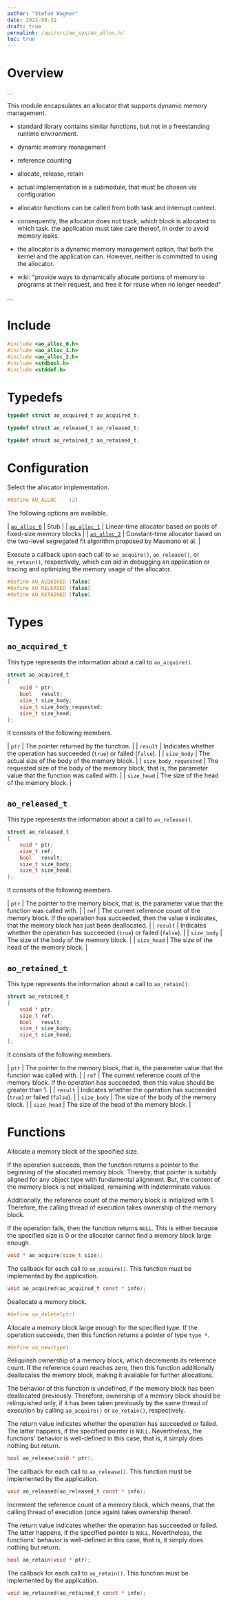 ```yaml
---
author: "Stefan Wagner"
date: 2022-08-31
draft: true
permalink: /api/src/ao_sys/ao_alloc.h/
toc: true
---
```


# Overview

...

This module encapsulates an allocator that supports dynamic memory management.

- standard library contains similar functions, but not in a freestanding runtime environment.
- dynamic memory management
- reference counting
- allocate, release, retain
- actual implementation in a submodule, that must be chosen via configuration
- allocator functions can be called from both task and interrupt context.
- consequently, the allocator does not track, which block is allocated to which task. the application must take care thereof, in order to avoid memory leaks.

- the allocator is a dynamic memory management option, that both the kernel and the application can. However, neither is committed to using the allocator.

- wiki: "provide ways to dynamically allocate portions of memory to programs at their request, and free it for reuse when no longer needed"

...

# Include

```c
#include <ao_alloc_0.h>
#include <ao_alloc_1.h>
#include <ao_alloc_2.h>
#include <stdbool.h>
#include <stddef.h>
```

# Typedefs

```c
typedef struct ao_acquired_t ao_acquired_t;
```

```c
typedef struct ao_released_t ao_released_t;
```

```c
typedef struct ao_retained_t ao_retained_t;
```

# Configuration

Select the allocator implementation.

```c
#define AO_ALLOC    (2)
```

The following options are available.

| [`ao_alloc_0`](ao_alloc_0.h.md) | Stub |
| [`ao_alloc_1`](ao_alloc_1.h.md) | Linear-time allocator based on pools of fixed-size memory blocks |
| [`ao_alloc_2`](ao_alloc_2.h.md) | Constant-time allocator based on the two-level segregated fit algorithm proposed by Masmano et al. |

Execute a callback upon each call to `ao_acquire()`, `ao_release()`, or `ao_retain()`, respectively, which can aid in debugging an application or tracing and optimizing the memory usage of the allocator.

```c
#define AO_ACQUIRED (false)
#define AO_RELEASED (false)
#define AO_RETAINED (false)
```

# Types

## `ao_acquired_t`

This type represents the information about a call to `ao_acquire()`.

```c
struct ao_acquired_t
{
    void * ptr;
    bool   result;
    size_t size_body;
    size_t size_body_requested;
    size_t size_head;
};
```

It consists of the following members.

| `ptr` | The pointer returned by the function. |
| `result` | Indicates whether the operation has succeeded (`true`) or failed (`false`). |
| `size_body` | The actual size of the body of the memory block. |
| `size_body_requested` | The requested size of the body of the memory block, that is, the parameter value that the function was called with. |
| `size_head` | The size of the head of the memory block. |

## `ao_released_t`

This type represents the information about a call to `ao_release()`.

```c
struct ao_released_t
{
    void * ptr;
    size_t ref;
    bool   result;
    size_t size_body;
    size_t size_head;
};
```

It consists of the following members.

| `ptr` | The pointer to the memory block, that is, the parameter value that the function was called with. |
| `ref` | The current reference count of the memory block. If the operation has succeeded, then the value `0` indicates, that the memory block has just been deallocated. |
| `result` | Indicates whether the operation has succeeded (`true`) or failed (`false`). |
| `size_body` | The size of the body of the memory block. |
| `size_head` | The size of the head of the memory block. |

## `ao_retained_t`

This type represents the information about a call to `ao_retain()`.

```c
struct ao_retained_t
{
    void * ptr;
    size_t ref;
    bool   result;
    size_t size_body;
    size_t size_head;
};
```

It consists of the following members.

| `ptr` | The pointer to the memory block, that is, the parameter value that the function was called with. |
| `ref` | The current reference count of the memory block. If the operation has succeeded, then this value should be greater than 1. |
| `result` | Indicates whether the operation has succeeded (`true`) or failed (`false`). |
| `size_body` | The size of the body of the memory block. |
| `size_head` | The size of the head of the memory block. |

# Functions

Allocate a memory block of the specified size.

If the operation succeeds, then the function returns a pointer to the beginning of the allocated memory block. Thereby, that pointer is suitably aligned for any object type with fundamental alignment. But, the content of the memory block is not initialized, remaining with indeterminate values.

Additionally, the reference count of the memory block is initialized with 1. Therefore, the calling thread of execution takes ownership of the memory block.

If the operation fails, then the function returns `NULL`. This is either because the specified size is 0 or the allocator cannot find a memory block large enough.

```c
void * ao_acquire(size_t size);
```

The callback for each call to `ao_acquire()`. This function must be implemented by the application.

```c
void ao_acquired(ao_acquired_t const * info);
```

Deallocate a memory block.

```c
#define ao_delete(ptr)
```

Allocate a memory block large enough for the specified type. If the operation succeeds, then this function returns a pointer of type `type *`.

```c
#define ao_new(type)
```

Reliquinsh ownership of a memory block, which decrements its reference count. If the reference count reaches zero, then this function additionally deallocates the memory block, making it available for further allocations.

The behavior of this function is undefined, if the memory block has been deallocated previously. Therefore, ownership of a memory block should be relinquished only, if it has been taken previously by the same thread of execution by calling `ao_acquire()` or `ao_retain()`, respectively.

The return value indicates whether the operation has succeeded or failed. The latter happens, if the specified pointer is `NULL`. Nevertheless, the functions' behavior is well-defined in this case, that is, it simply does nothing but return.

```c
bool ao_release(void * ptr);
```

The callback for each call to `ao_release()`. This function must be implemented by the application.

```c
void ao_released(ao_released_t const * info);
```

Increment the reference count of a memory block, which means, that the calling thread of execution (once again) takes ownership thereof.

The return value indicates whether the operation has succeeded or failed. The latter happens, if the specified pointer is `NULL`. Nevertheless, the functions' behavior is well-defined in this case, that is, it simply does nothing but return.

```c
bool ao_retain(void * ptr);
```

The callback for each call to `ao_retain()`. This function must be implemented by the application.

```c
void ao_retained(ao_retained_t const * info);
```
